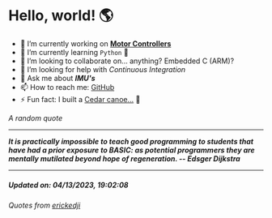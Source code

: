 # Hello, world! 🌎


- 🔧 I’m currently working on [**Motor Controllers**](https://github.com/kyleRhess/MicroMotor)
- 🌱 I’m currently learning `Python` **🐍**
- 👯 I’m looking to collaborate on... anything? Embedded C (ARM)?
- 🤔 I’m looking for help with *Continuous Integration*
- 💬 Ask me about ***IMU's***
- 📫 How to reach me: [GitHub](https://github.com/kyleRhess)
- ⚡ Fun fact: I built a [Cedar canoe...](https://kylerhess.github.io/canoe.html) 🛶

_A random quote_
___
***It is practically impossible to teach good programming to students that
have had a prior exposure to BASIC: as potential programmers they are
mentally mutilated beyond hope of regeneration.
-- Edsger Dijkstra***
___
##### Updated on: 04/13/2023, 19:02:08
###### Quotes from [erickedji](https://gist.github.com/erickedji/68802)